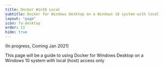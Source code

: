 ```yaml
---
title: Docker Win10 Local
subtitle: Docker for Windows Desktop on a Windows 10 system with local (host) access only
layout: "page"
icon: fa-desktop
order: 11
hide: true
---
```


(In progress, Coming Jan 2021)

This page will be a guide to using Docker for Windows Desktop on a Windows 10 system with local (host) access only
